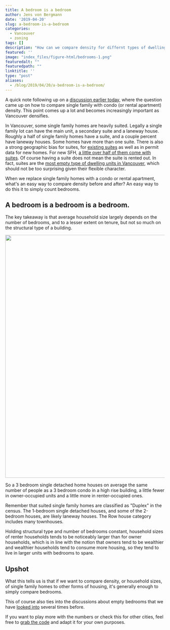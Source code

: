 ```yaml
---
title: A bedroom is a bedroom
author: Jens von Bergmann
date: '2019-04-20'
slug: a-bedroom-is-a-bedroom
categories:
  - Vancouver
  - zoning
tags: []
description: "How can we compare density for differnt types of dwellings? Just look at the bedrooms!"
featured: ''
image: "index_files/figure-html/bedrooms-1.png"
featuredalt: ""
featuredpath: ""
linktitle: ''
type: "post"
aliases:
  - /blog/2019/04/20/a-bedroom-is-a-bedroom/
---
```








A quick note following up on a [discussion earlier today](https://twitter.com/YVRHousing/status/1119747981131935745), where the question came up on how to compare single family with condo (or rental apartment) density. This point comes up a lot and becomes increasingly important as Vancouver densifies.

In Vancouver, some single family homes are heavily suited. Legally a single family lot can have the main unit, a secondary suite and a laneway house. Roughly a half of single family homes have a suite, and a couple percent have laneway houses. Some homes have more than one suite. There is also a strong geographic bias for suites, for [existing suites](https://doodles.mountainmath.ca/blog/2018/05/23/teardowns-and-emissions/) as well as in permit data for new homes. For new SFH, [a little over half of them come with suites](https://doodles.mountainmath.ca/blog/2018/07/17/making-room/). Of course having a suite does not mean the suite is rented out. In fact, suites are the [most empty type of dwelling units in Vancouver](https://doodles.mountainmath.ca/blog/2018/01/25/empty-suites/), which should not be too surprising given their flexible character.

When we replace single family homes with a condo or rental apartment, what's an easy way to compare density before and after? An easy way to do this it to simply count bedrooms.

## A bedroom is a bedroom is a bedroom.
The key takeaway is that average household size largely depends on the number of bedrooms, and to a lesser extent on tenure, but not so much on the structural type of a building. 







<img src="index_files/figure-html/bedrooms-1.png" width="768" />

So a 3 bedroom single detached home houses on average the same number of people as a 3 bedroom condo in a high rise building, a little fewer in owner-occupied units and a little more in renter-occupied ones.

Remember that suited single family homes are classified as "Duplex" in the census. The 1-bedroom single detached houses, and some of the 2-bedroom houses, are likely laneway houses. The Row house category includes many townhouses.

Holding structural type and number of bedrooms constant, household sizes of renter households tends to be noticeably larger than for owner households, which is in line with the notion that owners tend to be wealthier and wealthier households tend to consume more housing, so they tend to live in larger units with bedrooms to spare.

## Upshot
What this tells us is that if we want to compare density, or household sizes, of single family homes to other forms of housing, it's generally enough to simply compare bedrooms. 

This of course also ties into the discussions about empty bedrooms that we have [looked into](https://doodles.mountainmath.ca/blog/2018/07/17/making-room/) several times before.

If you want to play more with the numbers or check this for other cities, feel free to [grab the code](https://github.com/mountainMath/doodles/blob/master/content/posts/2019-04-20-a-bedroom-is-a-bedroom.Rmarkdown) and adapt it for your own purposes.



